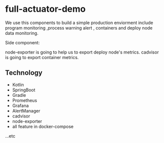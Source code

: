 # full-actuator-demo
We use this components to build a simple production enviorment include program monitoring ,process warning alert , containers and deploy node data monitoring.

Side component: 

node-exporter is going to help us to export deploy node's metrics.
cadvisor is going to export container metrics.

## Technology
* Kotlin
* SpringBoot
* Gradle
* Prometheus
* Grafana
* AlertManager
* cadvisor
* node-exporter
* all feature in docker-compose


...etc
